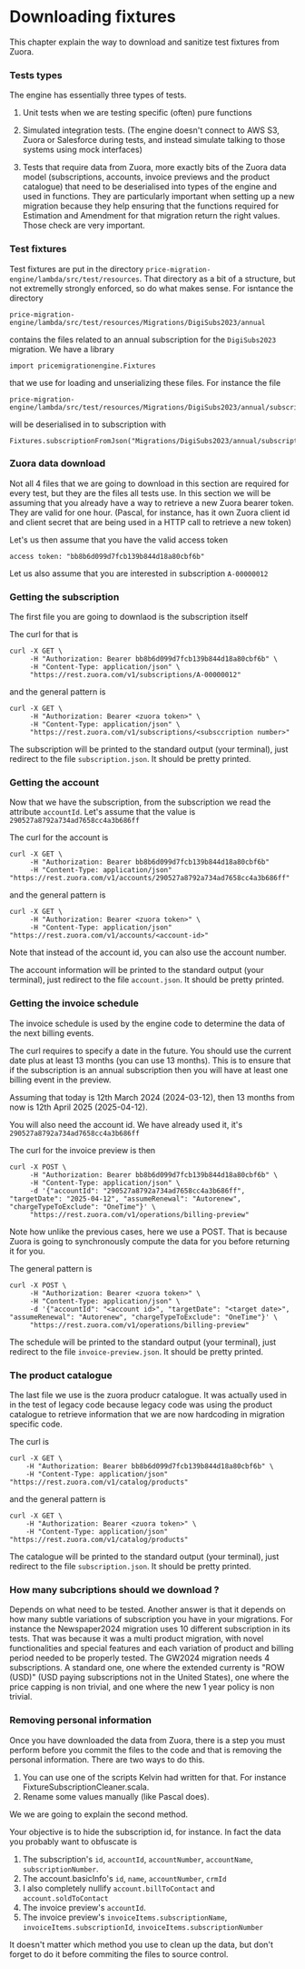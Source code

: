 # Downloading fixtures

This chapter explain the way to download and sanitize test fixtures from Zuora.

### Tests types

The engine has essentially three types of tests. 

1. Unit tests when we are testing specific (often) pure functions

2. Simulated integration tests. (The engine doesn't connect to AWS S3, Zuora or Salesforce during tests, and instead simulate talking to those systems using mock interfaces)

3. Tests that require data from Zuora, more exactly bits of the Zuora data model (subscriptions, accounts, invoice previews and the product catalogue) that need to be deserialised into types of the engine and used in functions. They are particularly important when setting up a new migration because they help ensuring that the functions required for Estimation and Amendment for that migration return the right values. Those check are very important.

### Test fixtures

Test fixtures are put in the directory `price-migration-engine/lambda/src/test/resources`. That directory as a bit of a structure, but not extremelly strongly enforced, so do what makes sense. For isntance the directory

```
price-migration-engine/lambda/src/test/resources/Migrations/DigiSubs2023/annual
```

contains the files related to an annual subscription for the `DigiSubs2023` migration. We have a library

```
import pricemigrationengine.Fixtures
```

that we use for loading and unserializing these files. For instance the file

```
price-migration-engine/lambda/src/test/resources/Migrations/DigiSubs2023/annual/subscription.json
```

will be deserialised in to subscription with 

```
Fixtures.subscriptionFromJson("Migrations/DigiSubs2023/annual/subscription.json")
```

### Zuora data download

Not all 4 files that we are going to download in this section are required for every test, but they are the files all tests use. In this section we will be assuming that you already have a way to retrieve a new Zuora bearer token. They are valid for one hour. (Pascal, for instance, has it own Zuora client id and client secret that are being used in a HTTP call to retrieve a new token)

Let's us then assume that you have the valid access token 

```
access token: "bb8b6d099d7fcb139b844d18a80cbf6b"
```

Let us also assume that you are interested in subscription `A-00000012`

### Getting the subscription

The first file you are going to downlaod is the subscription itself 

The curl for that is 

```
curl -X GET \
     -H "Authorization: Bearer bb8b6d099d7fcb139b844d18a80cbf6b" \
     -H "Content-Type: application/json" \
     "https://rest.zuora.com/v1/subscriptions/A-00000012"
```

and the general pattern is 

```
curl -X GET \
     -H "Authorization: Bearer <zuora token>" \
     -H "Content-Type: application/json" \
     "https://rest.zuora.com/v1/subscriptions/<subsccription number>"
```

The subscription will be printed to the standard output (your terminal), just redirect to the file `subscription.json`. It should be pretty printed.

### Getting the account

Now that we have the subscription, from the subscription we read the attribute `accountId`. Let's assume that the value is `290527a8792a734ad7658cc4a3b686ff`

The curl for the account is

```
curl -X GET \
     -H "Authorization: Bearer bb8b6d099d7fcb139b844d18a80cbf6b" 
     -H "Content-Type: application/json" "https://rest.zuora.com/v1/accounts/290527a8792a734ad7658cc4a3b686ff"
```

and the general pattern is 

```
curl -X GET \
     -H "Authorization: Bearer <zuora token>" \
     -H "Content-Type: application/json" "https://rest.zuora.com/v1/accounts/<account-id>"
```

Note that instead of the account id, you can also use the account number.

The account information will be printed to the standard output (your terminal), just redirect to the file `account.json`. It should be pretty printed.

### Getting the invoice schedule

The invoice schedule is used by the engine code to determine the data of the next billing events.

The curl requires to specify a date in the future. You should use the current date plus at least 13 months (you can use 13 months). This is to ensure that if the subscription is an annual subscription then you will have at least one billing event in the preview. 

Assuming that today is 12th March 2024 (2024-03-12), then 13 months from now is 12th April 2025 (2025-04-12).

You will also need the account id. We have already used it, it's `290527a8792a734ad7658cc4a3b686ff`

The curl for the invoice preview is then

```
curl -X POST \
     -H "Authorization: Bearer bb8b6d099d7fcb139b844d18a80cbf6b" \
     -H "Content-Type: application/json" \
     -d '{"accountId": "290527a8792a734ad7658cc4a3b686ff", "targetDate": "2025-04-12", "assumeRenewal": "Autorenew", "chargeTypeToExclude": "OneTime"}' \
     "https://rest.zuora.com/v1/operations/billing-preview"
```

Note how unlike the previous cases, here we use a POST. That is because Zuora is going to synchronously compute the data for you before returning it for you.


The general pattern is 

```
curl -X POST \
     -H "Authorization: Bearer <zuora token>" \
     -H "Content-Type: application/json" \
     -d '{"accountId": "<account id>", "targetDate": "<target date>", "assumeRenewal": "Autorenew", "chargeTypeToExclude": "OneTime"}' \
     "https://rest.zuora.com/v1/operations/billing-preview"
```

The schedule will be printed to the standard output (your terminal), just redirect to the file `invoice-preview.json`. It should be pretty printed.

### The product catalogue 

The last file we use is the zuora producr catalogue. It was actually used in in the test of legacy code because legacy code was using the product catalogue to retrieve information that we are now hardcoding in migration specific code.

The curl is

```
curl -X GET \
    -H "Authorization: Bearer bb8b6d099d7fcb139b844d18a80cbf6b" \
    -H "Content-Type: application/json" "https://rest.zuora.com/v1/catalog/products"
``` 

and the general pattern is 

```
curl -X GET \
    -H "Authorization: Bearer <zuora token>" \
    -H "Content-Type: application/json" "https://rest.zuora.com/v1/catalog/products"
``` 

The catalogue will be printed to the standard output (your terminal), just redirect to the file `subscription.json`. It should be pretty printed.

### How many subcriptions should we download ?

Depends on what need to be tested. Another answer is that it depends on how many subtle variations of subscription you have in your migrations. For instance the Newspaper2024 migration uses 10 different subscription in its tests. That was because it was a multi product migration, with novel functionalities and special features and each variation of product and billing period needed to be properly tested. The GW2024 migration needs 4 subscriptions. A standard one, one where the extended currenty is "ROW (USD)" (USD paying subscriptions not in the United States), one where the price capping is non trivial, and one where the new 1 year policy is non trivial.

### Removing personal information 

Once you have downloaded the data from Zuora, there is a step you must perform before you commit the files to the code and that is removing the personal information. There are two ways to do this. 

1. You can use one of the scripts Kelvin had written for that. For instance FixtureSubscriptionCleaner.scala.
2. Rename some values manually (like Pascal does). 

We we are going to explain the second method.

Your objective is to hide the subscription id, for instance. In fact the data you probably want to obfuscate is

1. The subscription's `id`, `accountId`, `accountNumber`, `accountName`, `subscriptionNumber`.
2. The account.basicInfo's `id`, `name`, `accountNumber`, `crmId`
3. I also completely nullify `account.billToContact` and `account.soldToContact`
4. The invoice preview's `accountId`. 
5. The invoice preview's `invoiceItems.subscriptionName`, `invoiceItems.subscriptionId`, `invoiceItems.subscriptionNumber`

It doesn't matter which method you use to clean up the data, but don't forget to do it before commiting the files to source control.
